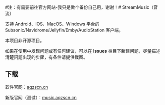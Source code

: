 #注：有需要前往官方网站-我只是做个备份自己用，谢谢！# StreamMusic（音流）

支持 Android、iOS、MacOS、Windows 平台的 Subsonic/Navidrome/Jellyfin/Emby/AudioStation 客户端。

本项目非开源项目。

如果在使用中发现问题或有任何建议，可以在 **Issues** 栏目下新建问题，尽量描述清楚问题出现的步骤，有条件请提供截图。

## 下载

软件官网：[aqzscn.cn](https://aqzscn.cn/)

新版官网（测试）：[music.aqzscn.cn](https://music.aqzscn.cn/)

